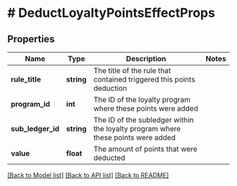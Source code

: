 # # DeductLoyaltyPointsEffectProps

## Properties

Name | Type | Description | Notes
------------ | ------------- | ------------- | -------------
**rule_title** | **string** | The title of the rule that contained triggered this points deduction | 
**program_id** | **int** | The ID of the loyalty program where these points were added | 
**sub_ledger_id** | **string** | The ID of the subledger within the loyalty program where these points were added | 
**value** | **float** | The amount of points that were deducted | 

[[Back to Model list]](../../README.md#documentation-for-models) [[Back to API list]](../../README.md#documentation-for-api-endpoints) [[Back to README]](../../README.md)


